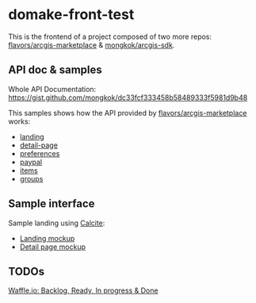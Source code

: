 # domake-front-test
This is the frontend of a project composed of two more repos: [flavors/arcgis-marketplace](https://github.com/flavors/arcgis-marketplace) & [mongkok/arcgis-sdk](https://github.com/mongkok/arcgis-sdk).

## API doc & samples
Whole API Documentation: https://gist.github.com/mongkok/dc33fcf333458b58489333f5981d9b48

This samples shows how the API provided by [flavors/arcgis-marketplace](https://github.com/flavors/arcgis-marketplace) works:

* [landing](https://hhkaos.github.io/domake-front-test/index.html)
* [detail-page](https://hhkaos.github.io/domake-front-test/detail-page.html)
* [preferences](https://hhkaos.github.io/domake-front-test/preferences.html)
* [paypal](https://hhkaos.github.io/domake-front-test/paypal.html)
* [items](https://hhkaos.github.io/domake-front-test/items.html)
* [groups](https://hhkaos.github.io/domake-front-test/groups.html)

## Sample interface
Sample landing using [Calcite](http://esri.github.io/calcite-web/): 

* [Landing mockup](https://hhkaos.github.io/domake-front-test/calcite-web.html)
* [Detail page mockup](https://hhkaos.github.io/domake-front-test/product/?id=35460d0cd42840c58f5754300e88ff9e)

## TODOs
[Waffle.io: Backlog, Ready, In progress & Done](https://waffle.io/flavors/arcgis-marketplace)

